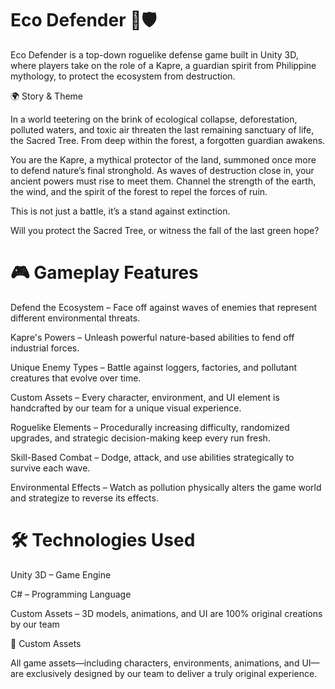 # Eco Defender 🌱🛡️

Eco Defender is a top-down roguelike defense game built in Unity 3D, where players take on the role of a Kapre, a guardian spirit from Philippine mythology, to protect the ecosystem from destruction.

🌍 Story & Theme

In a world teetering on the brink of ecological collapse, deforestation, polluted waters, and toxic air threaten the last remaining sanctuary of life, the Sacred Tree. From deep within the forest, a forgotten guardian awakens.

You are the Kapre, a mythical protector of the land, summoned once more to defend nature’s final stronghold. As waves of destruction close in, your ancient powers must rise to meet them. Channel the strength of the earth, the wind, and the spirit of the forest to repel the forces of ruin.

This is not just a battle, it’s a stand against extinction.

Will you protect the Sacred Tree, or witness the fall of the last green hope?

# 🎮 Gameplay Features

Defend the Ecosystem – Face off against waves of enemies that represent different environmental threats.

Kapre's Powers – Unleash powerful nature-based abilities to fend off industrial forces.

Unique Enemy Types – Battle against loggers, factories, and pollutant creatures that evolve over time.

Custom Assets – Every character, environment, and UI element is handcrafted by our team for a unique visual experience.

Roguelike Elements – Procedurally increasing difficulty, randomized upgrades, and strategic decision-making keep every run fresh.

Skill-Based Combat – Dodge, attack, and use abilities strategically to survive each wave.

Environmental Effects – Watch as pollution physically alters the game world and strategize to reverse its effects.

# 🛠️ Technologies Used

Unity 3D – Game Engine

C# – Programming Language

Custom Assets – 3D models, animations, and UI are 100% original creations by our team

🎨 Custom Assets

All game assets—including characters, environments, animations, and UI—are exclusively designed by our team to deliver a truly original experience.
